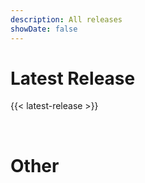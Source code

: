 ```yaml
---
description: All releases
showDate: false
---
```


# Latest Release

{{< latest-release >}}

<br>

# Other
